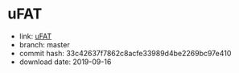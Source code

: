 uFAT
====

- link: [uFAT](https://github.com/dlbeer/ufat)
- branch: master
- commit hash: 33c42637f7862c8acfe33989d4be2269bc97e410
- download date: 2019-09-16
